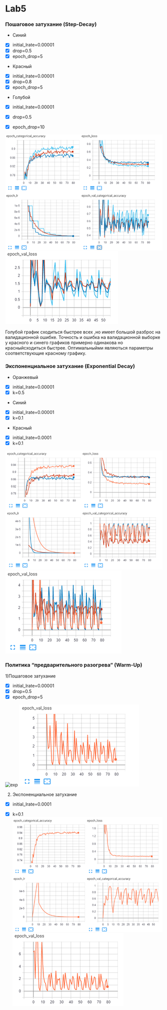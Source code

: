 # Lab5
### Пошаговое затухание (Step-Decay)
 * Синий   
- [x] initial_lrate=0.00001
- [x] drop=0.5
- [x] epoch_drop=5
* Красный 
- [x] initial_lrate=0.00001
- [x] drop=0.8
- [x] epoch_drop=5
* Голубой 
- [x] initial_lrate=0.00001
- [x] drop=0.5
- [x] epoch_drop=10


![step](step1.PNG)
![step](step2.PNG)

Голубой график сходиться быстрее всех ,но имеет большой разброс на валидационной ошибке. Точность и ошибка на валидационной выборке у красного и синего графиков примерно одинакова но красныйсходиться быстрее. 
Оптимальныйми являються параметры соответствующие красному графику. 

### Экспоненциальное затухание (Exponential Decay)
* Оранжевый
- [x] initial_lrate=0.00001
- [x] k=0.5

* Синий
- [x] initial_lrate=0.00001
- [x] k=0.1
* Красный
- [x] initial_lrate=0.0001
- [x] k=0.1

![exp](exp1.PNG)
![exp](exp2.PNG)

### Политика “предварительного разогрева” (Warm-Up)
 1)Пошаговое затухание  
- [x] initial_lrate=0.00001
- [x] drop=0.5
- [x] epoch_drop=5

![exp](warmstep1.PNG)
![exp](stepwarm2.PNG)

2) Экспоненциальное затухание
- [x] initial_lrate=0.0001
- [x] k=0.1
![exp](expwarm1.PNG)
![exp](expwarm2.PNG)


